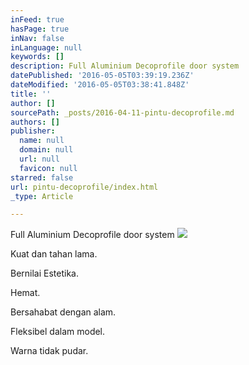 ```yaml
---
inFeed: true
hasPage: true
inNav: false
inLanguage: null
keywords: []
description: Full Aluminium Decoprofile door system
datePublished: '2016-05-05T03:39:19.236Z'
dateModified: '2016-05-05T03:38:41.848Z'
title: ''
author: []
sourcePath: _posts/2016-04-11-pintu-decoprofile.md
authors: []
publisher:
  name: null
  domain: null
  url: null
  favicon: null
starred: false
url: pintu-decoprofile/index.html
_type: Article

---
```

Full Aluminium Decoprofile door system
![](https://the-grid-user-content.s3-us-west-2.amazonaws.com/ab4cca37-f483-48a7-b8a3-3769ba2fcc81.jpg)

Kuat dan tahan lama.

Bernilai Estetika.

Hemat.

Bersahabat dengan alam.

Fleksibel dalam model.

Warna tidak pudar.